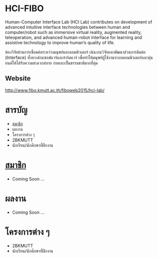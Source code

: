 # HCI-FIBO
Human-Computer Interface Lab (HCI Lab) contributes on development of advanced intuitive interface technologies between human and computer/robot such as immersive virtual reality, augmented reality, teleoperation, and advanced human-robot interface for learning and assistive technology to improve human’s quality of life.

ห้องวิจัยด้านการเชื่อมต่อระหว่างมนุษย์และคอมพิวเตอร์ เน้นงานวิจัยและพัฒนาส่วนการติดต่อ (Interface) ทั้งทางด้านซอฟแวร์และฮาร์ดแวร์ เพื่อทำให้มนุษย์ผู้ใช้งานระบบคอมพิวเตอร์และหุ่นยนต์ให้ได้รับความสะดวกสบาย ง่ายและเป็นธรรมชาติมากที่สุด

## Website
http://www.fibo.kmutt.ac.th/fiboweb2015/hci-lab/

# สารบัญ
- [สมาชิก](readme.md#member)
- ผลงาน
- โครงการต่าง ๆ
 - 2BKMUTT
 - นักเรียน/นักศึกษาที่ฝึกงาน

# [สมาชิก](#member)
- Coming Soon ... 

# ผลงาน
- Coming Soon ... 

# โครงการต่าง ๆ
 - 2BKMUTT
 - นักเรียน/นักศึกษาที่ฝึกงาน
